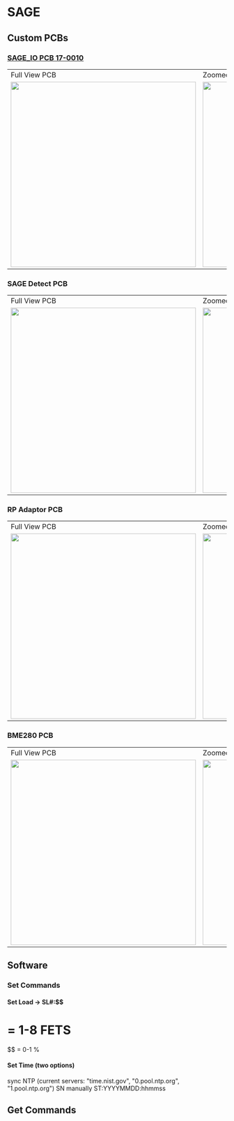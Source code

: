 # SAGE

## Custom PCBs

### [SAGE_IO PCB 17-0010](https://github.com/williamapardis/SAGE_IO/tree/main/electrical/SAGE/17-%200010%20ESP32-S3%20Control%20IO)
<table>
  <tr>
    <td>Full View PCB</td>
     <td>Zoomed View</td>
  </tr>
  <tr>
    <td><img src="https://user-images.githubusercontent.com/57682790/235982042-21e1d6ae-0467-47f3-bfc1-7cfede07f680.png" width="425"></td>
    <td><img src="https://user-images.githubusercontent.com/57682790/235982125-0cb705ef-d757-4d2d-b897-8445e63818fc.png" width="425"></td>
  </tr>
</table>

### SAGE Detect PCB 
<table>
  <tr>
    <td>Full View PCB</td>
     <td>Zoomed View</td>
  </tr>
  <tr>
    <td><img src="https://github.com/williamapardis/SAGE/assets/57682790/577d950b-95b4-4467-8439-4f323bca229a" width="425"></td>
    <td><img src="https://user-images.githubusercontent.com/57682790/235982125-0cb705ef-d757-4d2d-b897-8445e63818fc.png" width="425"></td>
  </tr>
</table>


### RP Adaptor PCB
<table>
  <tr>
    <td>Full View PCB</td>
     <td>Zoomed View</td>
  </tr>
  <tr>
    <td><img src="https://user-images.githubusercontent.com/57682790/235982042-21e1d6ae-0467-47f3-bfc1-7cfede07f680.png" width="425"></td>
    <td><img src="https://user-images.githubusercontent.com/57682790/235982125-0cb705ef-d757-4d2d-b897-8445e63818fc.png" width="425"></td>
  </tr>
</table>

### BME280 PCB
<table>
  <tr>
    <td>Full View PCB</td>
     <td>Zoomed View</td>
  </tr>
  <tr>
    <td><img src="https://user-images.githubusercontent.com/57682790/235982042-21e1d6ae-0467-47f3-bfc1-7cfede07f680.png" width="425"></td>
    <td><img src="https://user-images.githubusercontent.com/57682790/235982125-0cb705ef-d757-4d2d-b897-8445e63818fc.png" width="425"></td>
  </tr>
</table>

## Software

### Set Commands

#### Set Load -> SL#:$$ 
#  = 1-8 FETS
$$ = 0-1 %

#### Set Time (two options)
  sync NTP (current servers: "time.nist.gov", "0.pool.ntp.org", "1.pool.ntp.org")
    SN
  manually
    ST:YYYYMMDD:hhmmss
    
####
    
## Get Commands

